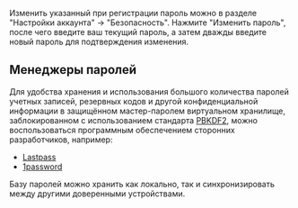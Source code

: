 Изменить указанный при регистрации пароль можно в разделе "Настройки аккаунта" -> "Безопасность". Нажмите "Изменить пароль", после чего введите ваш текущий пароль, а затем дважды введите новый пароль для подтверждения изменения.

## Менеджеры паролей

Для удобства хранения и использования большого количества паролей учетных записей, резервных кодов и другой конфиденциальной информации в защищённом мастер-паролем виртуальном хранилище, заблокированном с использованием стандарта [PBKDF2](https://ru.wikipedia.org/wiki/PBKDF2 "PBKDF2"), можно воспользоваться программным обеспечением сторонних разработчиков, например:

- [Lastpass](https://www.lastpass.com/)
- [1password](https://1password.com/)

Базу паролей можно хранить как локально, так и синхронизировать между другими доверенными устройствами.
